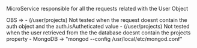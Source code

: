 MicroService responsible for all the requests related with the User Object

OBS => 
	- (/user/projects) Not tested when the request doesnt contain the auth object and the auth.isAutheticated value 
	- (/user/projects) Not tested when the user retrieved from the the database doesnt contain the projects property
	- MongoDB ->  "mongod --config /usr/local/etc/mongod.conf"
